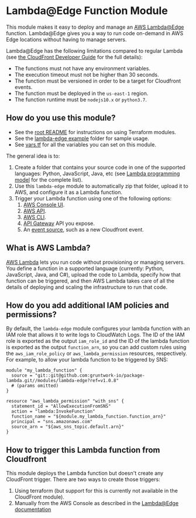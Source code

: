 # Lambda@Edge Function Module

This module makes it easy to deploy and manage an [AWS Lambda@Edge](https://aws.amazon.com/lambda/edge/) function.
Lambda@Edge gives you a way to run code on-demand in AWS Edge locations without having to manage servers.

Lambda@Edge has the following limitations compared to regular Lambda (see
[the CloudFront Developer Guide](https://docs.aws.amazon.com/AmazonCloudFront/latest/DeveloperGuide/lambda-requirements-limits.html)
for the full details):
* The functions must not have any environment variables.
* The execution timeout must not be higher than 30 seconds.
* The function must be versioned in order to be a target for Cloudfront events.
* The function must be deployed in the `us-east-1` region.
* The function runtime must be `nodejs10.x` or `python3.7`.





## How do you use this module?

* See the [root README](https://github.com/biptec/terraform-aws-lambda/blob/v0.9.4/README.md) for instructions on using Terraform modules.
* See the [lambda-edge example](https://github.com/biptec/terraform-aws-lambda/blob/v0.9.4/examples/lambda-edge) folder for sample usage.
* See [vars.tf](./vars.tf) for all the variables you can set on this module.

The general idea is to:

1. Create a folder that contains your source code in one of the supported languages: Python, JavaScript, Java, etc (see
   [Lambda programming model](https://docs.aws.amazon.com/lambda/latest/dg/programming-model-v2.html) for the complete
   list).
1. Use this `lambda-edge` module to automatically zip that folder, upload it to AWS, and configure it as a Lambda function.
1. Trigger your Lambda function using one of the following options:
    1. [AWS Console UI](https://console.aws.amazon.com/lambda/home).
    1. [AWS API](http://docs.aws.amazon.com/lambda/latest/dg/API_Invoke.html).
    1. [AWS CLI](http://docs.aws.amazon.com/cli/latest/reference/lambda/invoke.html).
    1. [API Gateway](http://docs.aws.amazon.com/apigateway/latest/developerguide/getting-started.html) API you expose.
    1. An [event source](http://docs.aws.amazon.com/lambda/latest/dg/invoking-lambda-function.html), such as a new
       Cloudfront event.




## What is AWS Lambda?

[AWS Lambda](https://aws.amazon.com/lambda/) lets you run code without provisioning or managing servers. You define a
function in a supported language (currently: Python, JavaScript, Java, and C#), upload the code to Lambda, specify how
that function can be triggered, and then AWS Lambda takes care of all the details of deploying and scaling the
infrastructure to run that code.




## How do you add additional IAM policies and permissions?

By default, the `lambda-edge` module configures your lambda function with an IAM role that allows it to write logs to
CloudWatch Logs. The ID of the IAM role is exported as the output `iam_role_id` and the ID of the lambda function is
exported as the output `function_arn`, so you can add custom rules using the `aws_iam_role_policy` or
`aws_lambda_permission` resources, respectively. For example, to allow your lambda function to be triggered by SNS:

```hcl
module "my_lambda_function" {
  source = "git::git@github.com:gruntwork-io/package-lambda.git//modules/lambda-edge?ref=v1.0.8"
  # (params omitted)
}

resource "aws_lambda_permission" "with_sns" {
  statement_id = "AllowExecutionFromSNS"
  action = "lambda:InvokeFunction"
  function_name = "${module.my_lambda_function.function_arn}"
  principal = "sns.amazonaws.com"
  source_arn = "${aws_sns_topic.default.arn}"
}
```




## How to trigger this Lambda function from Cloudfront

This module deploys the Lambda function but doesn't create any CloudFront trigger. There are two ways to create those
triggers:

1. Using terraform (but support for this is currently not available in the CloudFront module).
2. Manually from the AWS Console as described in the
   [Lambda@Edge documentation](https://docs.aws.amazon.com/lambda/latest/dg/lambda-edge.html#lambda-edge-add-triggers)
